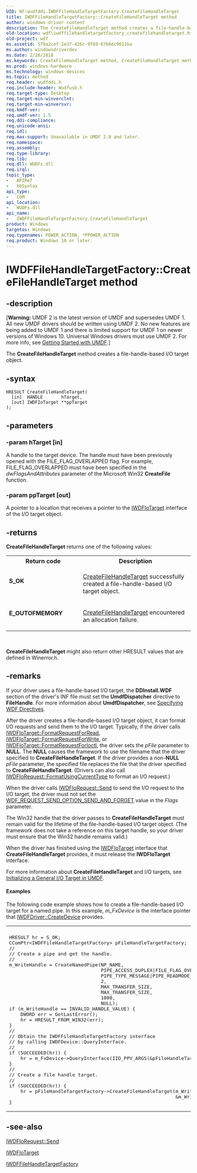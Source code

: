 ```yaml
---
UID: NF:wudfddi.IWDFFileHandleTargetFactory.CreateFileHandleTarget
title: IWDFFileHandleTargetFactory::CreateFileHandleTarget method
author: windows-driver-content
description: The CreateFileHandleTarget method creates a file-handle-based I/O target object.
old-location: wdf\iwdffilehandletargetfactory_createfilehandletarget.htm
old-project: wdf
ms.assetid: 579a2cef-1e37-426c-9f69-8766dc9011ba
ms.author: windowsdriverdev
ms.date: 2/26/2018
ms.keywords: CreateFileHandleTarget method, CreateFileHandleTarget method, IWDFFileHandleTargetFactory interface, CreateFileHandleTarget,IWDFFileHandleTargetFactory.CreateFileHandleTarget, IWDFFileHandleTargetFactory, IWDFFileHandleTargetFactory interface, CreateFileHandleTarget method, IWDFFileHandleTargetFactory::CreateFileHandleTarget, UMDFDeviceObjectRef_4a3fcfeb-e1a1-4375-8bd5-bdd75c36c454.xml, umdf.iwdffilehandletargetfactory_createfilehandletarget, wdf.iwdffilehandletargetfactory_createfilehandletarget, wudfddi/IWDFFileHandleTargetFactory::CreateFileHandleTarget
ms.prod: windows-hardware
ms.technology: windows-devices
ms.topic: method
req.header: wudfddi.h
req.include-header: Wudfusb.h
req.target-type: Desktop
req.target-min-winverclnt: 
req.target-min-winversvr: 
req.kmdf-ver: 
req.umdf-ver: 1.5
req.ddi-compliance: 
req.unicode-ansi: 
req.idl: 
req.max-support: Unavailable in UMDF 2.0 and later.
req.namespace: 
req.assembly: 
req.type-library: 
req.lib: 
req.dll: WUDFx.dll
req.irql: 
topic_type:
-	APIRef
-	kbSyntax
api_type:
-	COM
api_location:
-	WUDFx.dll
api_name:
-	IWDFFileHandleTargetFactory.CreateFileHandleTarget
product: Windows
targetos: Windows
req.typenames: POWER_ACTION, *PPOWER_ACTION
req.product: Windows 10 or later.
---
```


# IWDFFileHandleTargetFactory::CreateFileHandleTarget method


## -description


<p class="CCE_Message">[<b>Warning:</b> UMDF 2 is the latest version of UMDF and supersedes UMDF 1.  All new UMDF drivers should be written using UMDF 2.  No new features are being added to UMDF 1 and there is limited support for UMDF 1 on newer versions of Windows 10.  Universal Windows drivers must use UMDF 2.  For more info, see <a href="https://docs.microsoft.com/en-us/windows-hardware/drivers/wdf/getting-started-with-umdf-version-2">Getting Started with UMDF</a>.]

The <b>CreateFileHandleTarget</b> method creates a file-handle-based I/O target object.


## -syntax


````
HRESULT CreateFileHandleTarget(
  [in]  HANDLE       hTarget,
  [out] IWDFIoTarget **ppTarget
);
````


## -parameters




### -param hTarget [in]

A handle to the target device. The handle must have been previously opened with the FILE_FLAG_OVERLAPPED flag. For example, FILE_FLAG_OVERLAPPED must have been specified in the <i>dwFlagsAndAttributes</i> parameter of the Microsoft Win32 <b>CreateFile</b> function. 


### -param ppTarget [out]

A pointer to a location that receives a pointer to the <a href="..\wudfddi\nn-wudfddi-iwdfiotarget.md">IWDFIoTarget</a> interface of the I/O target object.


## -returns



<b>CreateFileHandleTarget</b> returns one of the following values: 

<table>
<tr>
<th>Return code</th>
<th>Description</th>
</tr>
<tr>
<td width="40%">
<dl>
<dt><b>S_OK </b></dt>
</dl>
</td>
<td width="60%">

<a href="https://msdn.microsoft.com/579a2cef-1e37-426c-9f69-8766dc9011ba">CreateFileHandleTarget</a> successfully created a file-handle-based I/O target object. 

</td>
</tr>
<tr>
<td width="40%">
<dl>
<dt><b>E_OUTOFMEMORY </b></dt>
</dl>
</td>
<td width="60%">

<a href="https://msdn.microsoft.com/579a2cef-1e37-426c-9f69-8766dc9011ba">CreateFileHandleTarget</a> encountered an allocation failure.

</td>
</tr>
</table>
 

<b>CreateFileHandleTarget</b> might also return other HRESULT values that are defined in Winerror.h.






## -remarks



If your driver uses a file-handle-based I/O target, the <b>DDInstall.WDF</b> section of the driver's INF file must set the <b>UmdfDispatcher</b> directive to <b>FileHandle</b>. For more information about <b>UmdfDispatcher</b>, see <a href="https://docs.microsoft.com/en-us/windows-hardware/drivers/wdf/specifying-wdf-directives-in-inf-files">Specifying WDF Directives</a>.

After the driver creates a file-handle-based I/O target object, it can format I/O requests and send them to the I/O target. Typically, if the driver calls <a href="https://msdn.microsoft.com/library/windows/hardware/ff559233">IWDFIoTarget::FormatRequestForRead</a>, <a href="https://msdn.microsoft.com/library/windows/hardware/ff559236">IWDFIoTarget::FormatRequestForWrite</a>, or <a href="https://msdn.microsoft.com/library/windows/hardware/ff559230">IWDFIoTarget::FormatRequestForIoctl</a>, the driver sets the <i>pFile</i> parameter to <b>NULL</b>. The <b>NULL</b> causes the framework to use the filename that the driver specified to <b>CreateFileHandleTarget</b>. If the driver provides a non-<b>NULL</b> <i>pFile</i> parameter, the specified file replaces the file that the driver specified to <b>CreateFileHandleTarget</b>. (Drivers can also call <a href="https://msdn.microsoft.com/library/windows/hardware/ff559077">IWDFIoRequest::FormatUsingCurrentType</a> to format an I/O request.)

When the driver calls <a href="https://msdn.microsoft.com/library/windows/hardware/ff559149">IWDFIoRequest::Send</a> to send the I/O request to the I/O target, the driver must not set the <a href="..\wudfddi_types\ne-wudfddi_types-_wdf_request_send_options_flags.md">WDF_REQUEST_SEND_OPTION_SEND_AND_FORGET</a> value in the <i>Flags</i> parameter. 

The Win32 handle that the driver passes to <b>CreateFileHandleTarget</b> must remain valid for the lifetime of the file-handle-based I/O target object. (The framework does not take a reference on this target handle, so your driver must ensure that the Win32 handle remains valid.)

When the driver has finished using the <a href="..\wudfddi\nn-wudfddi-iwdfiotarget.md">IWDFIoTarget</a> interface that <b>CreateFileHandleTarget</b> provides, it must release the <b>IWDFIoTarget</b> interface.

For more information about <b>CreateFileHandleTarget</b> and I/O targets, see <a href="https://msdn.microsoft.com/cf1b39c3-4c82-411b-8eef-117ac0fe793e">Initializing a General I/O Target in UMDF</a>.


#### Examples

The following code example shows how to create a file-handle-based I/O target for a named pipe. In this example, <i>m_FxDevice</i> is the interface pointer that <a href="https://msdn.microsoft.com/library/windows/hardware/ff558899">IWDFDriver::CreateDevice</a> provides.

<div class="code"><span codelanguage=""><table>
<tr>
<th></th>
</tr>
<tr>
<td>
<pre>HRESULT hr = S_OK;
CComPtr&lt;IWDFFileHandleTargetFactory&gt; pFileHandleTargetFactory;
//
// Create a pipe and get the handle.
//
m_WriteHandle = CreateNamedPipe(NP_NAME, 
                                PIPE_ACCESS_DUPLEX|FILE_FLAG_OVERLAPPED, 
                                PIPE_TYPE_MESSAGE|PIPE_READMODE_MESSAGE|PIPE_WAIT,
                                2,
                                MAX_TRANSFER_SIZE,
                                MAX_TRANSFER_SIZE,
                                1000,
                                NULL);
if (m_WriteHandle == INVALID_HANDLE_VALUE) {
    DWORD err = GetLastError();
    hr = HRESULT_FROM_WIN32(err);
}
//
// Obtain the IWDFFileHandleTargetFactory interface
// by calling IWDFDevice::QueryInterface. 
//
if (SUCCEEDED(hr)) {
    hr = m_FxDevice-&gt;QueryInterface(IID_PPV_ARGS(&amp;pFileHandleTargetFactory));
}
//
// Create a file handle target.
//
if (SUCCEEDED(hr)) {
    hr = pFileHandleTargetFactory-&gt;CreateFileHandleTarget(m_WriteHandle,
                                                          &amp;m_WriteTarget);
}</pre>
</td>
</tr>
</table></span></div>



## -see-also

<a href="https://msdn.microsoft.com/library/windows/hardware/ff559149">IWDFIoRequest::Send</a>



<a href="..\wudfddi\nn-wudfddi-iwdfiotarget.md">IWDFIoTarget</a>



<a href="..\wudfddi\nn-wudfddi-iwdffilehandletargetfactory.md">IWDFFileHandleTargetFactory</a>



 

 


